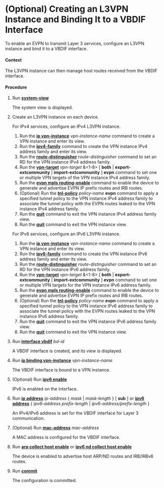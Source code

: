 (Optional) Creating an L3VPN Instance and Binding It to a VBDIF Interface
=========================================================================

To enable an EVPN to transmit Layer 3 services, configure an L3VPN instance and bind it to a VBDIF interface.

#### Context

The L3VPN instance can then manage host routes received from the VBDIF interface.


#### Procedure

1. Run [**system-view**](cmdqueryname=system-view)
   
   
   
   The system view is displayed.
2. Create an L3VPN instance on each device.
   
   
   
   For IPv4 services, configure an IPv4 L3VPN instance.
   
   1. Run the [**ip vpn-instance**](cmdqueryname=ip+vpn-instance) *vpn-instance-name* command to create a VPN instance and enter its view.
   2. Run the [**ipv4-family**](cmdqueryname=ipv4-family) command to create the VPN instance IPv4 address family and enter its view.
   3. Run the [**route-distinguisher**](cmdqueryname=route-distinguisher) *route-distinguisher* command to set an RD for the VPN instance IPv4 address family.
   4. Run the [**vpn-target**](cmdqueryname=vpn-target) *vpn-target* &<1-8> [ **both** | **export-extcommunity** | **import-extcommunity** ] **evpn** command to set one or multiple VPN targets of the VPN instance IPv4 address family.
   5. Run the [**evpn mpls routing-enable**](cmdqueryname=evpn+mpls+routing-enable) command to enable the device to generate and advertise EVPN IP prefix routes and IRB routes.
   6. (Optional) Run the [**tnl-policy**](cmdqueryname=tnl-policy) *policy-name* **evpn** command to apply a specified tunnel policy to the VPN instance IPv4 address family to associate the tunnel policy with the EVPN routes leaked to the VPN instance IPv4 address family.
   7. Run the [**quit**](cmdqueryname=quit) command to exit the VPN instance IPv4 address family view.
   8. Run the [**quit**](cmdqueryname=quit) command to exit the VPN instance view.
   
   For IPv6 services, configure an IPv6 L3VPN instance.
   
   1. Run the [**ip vpn-instance**](cmdqueryname=ip+vpn-instance) *vpn-instance-name* command to create a VPN instance and enter its view.
   2. Run the [**ipv6-family**](cmdqueryname=ipv6-family) command to create the VPN instance IPv6 address family and enter its view.
   3. Run the [**route-distinguisher**](cmdqueryname=route-distinguisher) *route-distinguisher* command to set an RD for the VPN instance IPv6 address family.
   4. Run the [**vpn-target**](cmdqueryname=vpn-target) *vpn-target* &<1-8> [ **both** | **export-extcommunity** | **import-extcommunity** ] **evpn** command to set one or multiple VPN targets for the VPN instance IPv6 address family.
   5. Run the [**evpn mpls routing-enable**](cmdqueryname=evpn+mpls+routing-enable) command to enable the device to generate and advertise EVPN IP prefix routes and IRB routes.
   6. (Optional) Run the [**tnl-policy**](cmdqueryname=tnl-policy) *policy-name* **evpn** command to apply a specified tunnel policy to the VPN instance IPv6 address family to associate the tunnel policy with the EVPN routes leaked to the VPN instance IPv6 address family.
   7. Run the [**quit**](cmdqueryname=quit) command to exit the VPN instance IPv6 address family view.
   8. Run the [**quit**](cmdqueryname=quit) command to exit the VPN instance view.
3. Run [**interface vbdif**](cmdqueryname=interface) *bd-id*
   
   
   
   A VBDIF interface is created, and its view is displayed.
4. Run [**ip binding vpn-instance**](cmdqueryname=ip+binding+vpn-instance) *vpn-instance-name*
   
   
   
   The VBDIF interface is bound to a VPN instance.
5. (Optional) Run [**ipv6 enable**](cmdqueryname=ipv6+enable)
   
   
   
   IPv6 is enabled on the interface.
6. Run [**ip address**](cmdqueryname=ip+address) *ip-address* { *mask* | *mask-length* } [ **sub** ] or [**ipv6 address**](cmdqueryname=ipv6+address) { *ipv6-address* *prefix-length* | *ipv6-address/prefix-length* }
   
   
   
   An IPv4/IPv6 address is set for the VBDIF interface for Layer 3 communication.
7. (Optional) Run [**mac-address**](cmdqueryname=mac-address) *mac-address*
   
   
   
   A MAC address is configured for the VBDIF interface.
8. Run [**arp collect host enable**](cmdqueryname=arp+collect+host+enable) or [**ipv6 nd collect host enable**](cmdqueryname=ipv6+nd+collect+host+enable)
   
   
   
   The device is enabled to advertise host ARP/ND routes and IRB/IRBv6 routes.
9. Run [**commit**](cmdqueryname=commit)
   
   
   
   The configuration is committed.